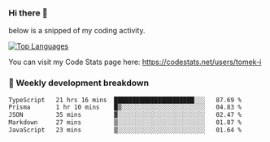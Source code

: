 ### Hi there 👋

<!--

- 🔭 Currently I am working on on some private projects including a Social Community and a Dating App
- 🌱 I’m currently diving deeper into BDD and UX
- 👯 I’m looking to collaborate on my "poker buddy" as well as my "fitness-pal" project :-)

-->

below is a snipped of my coding activity.
<!--
**tomek-i/tomek-i** is a ✨ _special_ ✨ repository because its `README.md` (this file) appears on your GitHub profile.

Here are some ideas to get you started:

- 🔭 I’m currently working on ...
- 🌱 I’m currently learning ...
- 👯 I’m looking to collaborate on ...
- 🤔 I’m looking for help with ...
- 💬 Ask me about ...
- 📫 How to reach me: ...
- 😄 Pronouns: ...
- ⚡ Fun fact: ...
-->
[![Top Languages](https://github-readme-stats.vercel.app/api/top-langs/?username=tomek-i&layout=compact)](https://github.com/tomek-i)

You can visit my Code Stats page here: https://codestats.net/users/tomek-i

### 💬 Weekly development breakdown
<!--START_SECTION:waka-->

```txt
TypeScript   21 hrs 16 mins  ██████████████████████░░░   87.69 %
Prisma       1 hr 10 mins    █▒░░░░░░░░░░░░░░░░░░░░░░░   04.83 %
JSON         35 mins         ▓░░░░░░░░░░░░░░░░░░░░░░░░   02.47 %
Markdown     27 mins         ▒░░░░░░░░░░░░░░░░░░░░░░░░   01.87 %
JavaScript   23 mins         ▒░░░░░░░░░░░░░░░░░░░░░░░░   01.64 %
```

<!--END_SECTION:waka-->

<!-- Actual text -->
<!--
### Social Media
You can find me on [![Twitter][1.2]][1]
-->

<!-- Icons -->

[1.2]: http://i.imgur.com/wWzX9uB.png 


<!-- Links to your social media accounts -->

[1]: https://twitter.com/tomek_i

